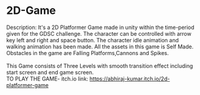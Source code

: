 # 2D-Game

Description:
It's a 2D Platformer Game made in unity within the time-period given for the GDSC challenge.
The character can be controlled with arrow key left and right and space button.
The character idle animation and walking animation has been made.
All the assets in this game is Self Made.
<br>Obstacles in the game are Falling Platforms,Cannons and Spikes.</br>
<br>This Game consists of Three Levels with smooth transition effect including start screen and end game screen.</br>
TO PLAY THE GAME-
itch.io link:
https://abhiraj-kumar.itch.io/2d-platformer-game
